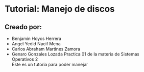 # Tutorial: Manejo de discos
## Creado por:
* Benjamin Hoyos Herrera 
* Angel Yedid Nacif Mena
* Carlos Abraham Martines Zamora
* Genaro Gonzales Lozada
Practica 01 de la materia de Sistemas Operativos 2  
Este es un tutoria para poder manejar 